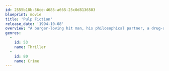```yaml
---
id: 2555b18b-56ce-4685-a665-25c0d8136503
blueprint: movie
title: 'Pulp Fiction'
release_date: '1994-10-08'
overview: "A burger-loving hit man, his philosophical partner, a drug-addled gangster's moll and a washed-up boxer converge in this sprawling, comedic crime caper. Their adventures unfurl in three stories that ingeniously trip back and forth in time."
genres:
  -
    id: 53
    name: Thriller
  -
    id: 80
    name: Crime
---
```


